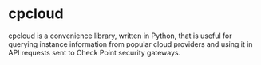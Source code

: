 # cpcloud
cpcloud is a convenience library, written in Python, that is useful for querying instance information from popular cloud providers and using it in API requests sent to Check Point security gateways.
